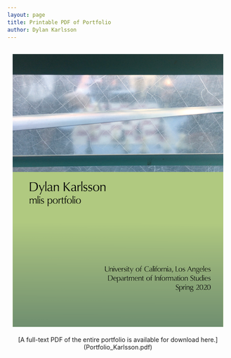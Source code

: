 ```yaml
---
layout: page
title: Printable PDF of Portfolio
author: Dylan Karlsson
---
```

<br>
<center><img src="https://raw.githubusercontent.com/dylankarlsson/portfolio/master/assets/Portfolio_Cover.png" alt= "Portfolio cover, with image of window obscuring a chess game."></center>
<br>
<center>
[A full-text PDF of the entire portfolio is available for download here.](Portfolio_Karlsson.pdf)
</center>
